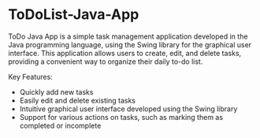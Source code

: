 # ToDoList-Java-App
ToDo Java App is a simple task management application developed in the Java programming language, using the Swing library for the graphical user interface. This application allows users to create, edit, and delete tasks, providing a convenient way to organize their daily to-do list.

Key Features:

* Quickly add new tasks
* Easily edit and delete existing tasks
* Intuitive graphical user interface developed using the Swing library
* Support for various actions on tasks, such as marking them as completed or incomplete


